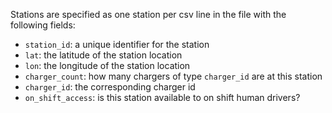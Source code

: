 Stations are specified as one station per csv line in the file with the following fields:

- `station_id`: a unique identifier for the station
- `lat`: the latitude of the station location
- `lon`: the longitude of the station location
- `charger_count`: how many chargers of type `charger_id` are at this station
- `charger_id`: the corresponding charger id
- `on_shift_access`: is this station available to on shift human drivers?  
